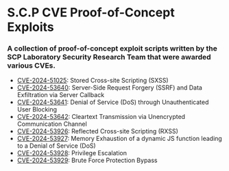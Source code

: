 # S.C.P CVE Proof-of-Concept Exploits 

### A collection of proof-of-concept exploit scripts written by the SCP Laboratory Security Research Team that were awarded various CVEs.

- [CVE-2024-51025](https://github.com/scp-labs/CVEs/tree/main/CVE-2024-51025): Stored Cross-site Scripting (SXSS)
- [CVE-2024-53640](https://github.com/scp-labs/CVEs/tree/main/CVE-2024-53640): Server-Side Request Forgery (SSRF) and Data Exfiltration via Server Callback
- [CVE-2024-53641](https://github.com/scp-labs/CVEs/tree/main/CVE-2024-53641): Denial of Service (DoS) through Unauthenticated User Blocking
- [CVE-2024-53642](https://github.com/scp-labs/CVEs/tree/main/CVE-2024-53642): Cleartext Transmission via Unencrypted Communication Channel
- [CVE-2024-53926](https://github.com/scp-labs/CVEs/tree/main/CVE-2024-53926): Reflected Cross-site Scripting (RXSS)
- [CVE-2024-53927](https://github.com/scp-labs/CVEs/tree/main/CVE-2024-53927): Memory Exhaustion of a dynamic JS function leading to a Denial of Service (DoS)
- [CVE-2024-53928](https://github.com/scp-labs/CVEs/tree/main/CVE-2024-53928): Privilege Escalation
- [CVE-2024-53929](https://github.com/scp-labs/CVEs/tree/main/CVE-2024-53929): Brute Force Protection Bypass
